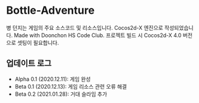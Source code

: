 # Bottle-Adventure
병 던지는 게임의 주요 소스코드 및 리소스입니다. Cocos2d-X 엔진으로 작성되었습니다. 
Made with Doonchon HS Code Club. 
프로젝트 빌드 시 Cocos2d-X 4.0 버전으로 셋팅이 필요합니다.

## 업데이트 로그
 - Alpha 0.1 (2020.12.11): 게임 완성
 - Beta 0.1 (2020.12.13): 게임 리소스 관련 오류 해결
 - Beta 0.2 (2021.01.28): 거대 슬라임 추가